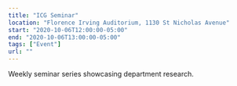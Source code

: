 ```yaml
---
title: "ICG Seminar"
location: "Florence Irving Auditorium, 1130 St Nicholas Avenue"
start: "2020-10-06T12:00:00-05:00"
end: "2020-10-06T13:00:00-05:00"
tags: ["Event"]
url: ""
---
```


Weekly seminar series showcasing department research.

<!-- endexcerpt -->
